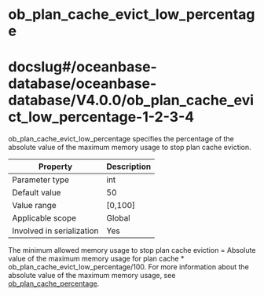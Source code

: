 ob_plan_cache_evict_low_percentage
=======================================================
# docslug#/oceanbase-database/oceanbase-database/V4.0.0/ob_plan_cache_evict_low_percentage-1-2-3-4
ob_plan_cache_evict_low_percentage specifies the percentage of the absolute value of the maximum memory usage to stop plan cache eviction.

| **Property** | **Description** |
|---------|------------|
| Parameter type | int |
| Default value | 50 |
| Value range | [0,100] |
| Applicable scope | Global |
| Involved in serialization | Yes |

The minimum allowed memory usage to stop plan cache eviction = Absolute value of the maximum memory usage for plan cache * ob_plan_cache_evict_low_percentage/100. For more information about the absolute value of the maximum memory usage, see [ob_plan_cache_percentage](85.ob_plan_cache_percentage-1-2-3-4.md).